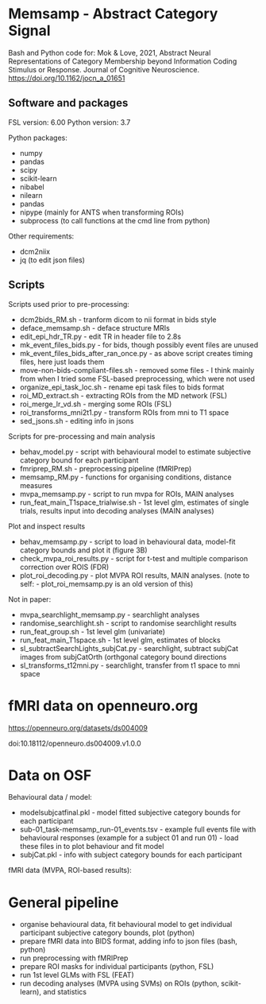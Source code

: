 # Memsamp - Abstract Category Signal

Bash and Python code for: Mok & Love, 2021, Abstract Neural Representations of Category Membership beyond Information Coding Stimulus or Response. Journal of Cognitive Neuroscience. https://doi.org/10.1162/jocn_a_01651

## Software and packages

FSL version: 6.00
Python version: 3.7

Python packages:
- numpy
- pandas
- scipy
- scikit-learn
- nibabel
- nilearn
- pandas
- nipype (mainly for ANTS when transforming ROIs)
- subprocess (to call functions at the cmd line from python)

Other requirements:
- dcm2niix
- jq (to edit json files)

## Scripts

Scripts used prior to pre-processing:
- dcm2bids_RM.sh - tranform dicom to nii format in bids style
- deface_memsamp.sh - deface structure MRIs
- edit_epi_hdr_TR.py - edit TR in header file to 2.8s
- mk_event_files_bids.py - for bids, though possibly event files are unused
- mk_event_files_bids_after_ran_once.py - as above script creates timing files, here just loads them
- move-non-bids-compliant-files.sh - removed some files - I think mainly from when I tried some FSL-based preprocessing, which were not used
- organize_epi_task_loc.sh - rename epi task files to bids format
- roi_MD_extract.sh - extracting ROIs from the MD network (FSL)
- roi_merge_lr_vd.sh - merging some ROIs (FSL)
- roi_transforms_mni2t1.py - transform ROIs from mni to T1 space
- sed_jsons.sh - editing info in jsons

Scripts for pre-processing and main analysis
- behav_model.py - script with behavioural model to estimate subjective category bound for each participant
- fmriprep_RM.sh - preprocessing pipeline (fMRIPrep)
- memsamp_RM.py - functions for organising conditions, distance measures
- mvpa_memsamp.py - script to run mvpa for ROIs, MAIN analyses
- run_feat_main_T1space_trialwise.sh - 1st level glm, estimates of single trials, results input into decoding analyses (MAIN analyses)

Plot and inspect results
- behav_memsamp.py - script to load in behavioural data, model-fit category bounds and plot it (figure 3B)
- check_mvpa_roi_results.py - script for t-test and multiple comparison correction over ROIS (FDR)
- plot_roi_decoding.py - plot MVPA ROI results, MAIN analyses. (note to self: - plot_roi_memsamp.py is an old version of this)

Not in paper:
- mvpa_searchlight_memsamp.py - searchlight analyses
- randomise_searchlight.sh - script to randomise searchlight results 
- run_feat_group.sh - 1st level glm (univariate)
- run_feat_main_T1space.sh - 1st level glm, estimates of blocks
- sl_subtractSearchLights_subjCat.py - searchlight, subtract subjCat images from subjCatOrth (orthgonal category bound directions
- sl_transforms_t12mni.py - searchlight, transfer from t1 space to mni space

# fMRI data on openneuro.org

https://openneuro.org/datasets/ds004009

doi:10.18112/openneuro.ds004009.v1.0.0 

# Data on OSF

Behavioural data / model:
- modelsubjcatfinal.pkl - model fitted subjective category bounds for each participant
- sub-01_task-memsamp_run-01_events.tsv - example full events file with behavioural responses  (example for a subject 01 and run 01) - load these files in to plot behaviour and fit model
- subjCat.pkl - info with subject category bounds for each participant

fMRI data (MVPA, ROI-based results):



# General pipeline

- organise behavioural data, fit behavioural model to get individual participant subjective category bounds, plot (python)
- prepare fMRI data into BIDS format, adding info to json files (bash, python)
- run preprocessing with fMRIPrep
- prepare ROI masks for individual participants (python, FSL)
- run 1st level GLMs with FSL (FEAT)
- run decoding analyses (MVPA using SVMs) on ROIs (python, scikit-learn), and statistics


